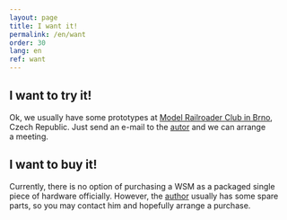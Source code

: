 ```yaml
---
layout: page
title: I want it!
permalink: /en/want
order: 30
lang: en
ref: want
---
```


## I want to try it!

Ok, we usually have some prototypes at [Model Railroader Club in
Brno](https://kmz-brno.cz/), Czech Republic. Just send an e-mail to the
[autor](/about) and we can arrange a meeting.

## I want to buy it!

Currently, there is no option of purchasing a WSM as a packaged single piece of
hardware officially. However, the [author](/about) usually has some spare
parts, so you may contact him and hopefully arrange a purchase.
